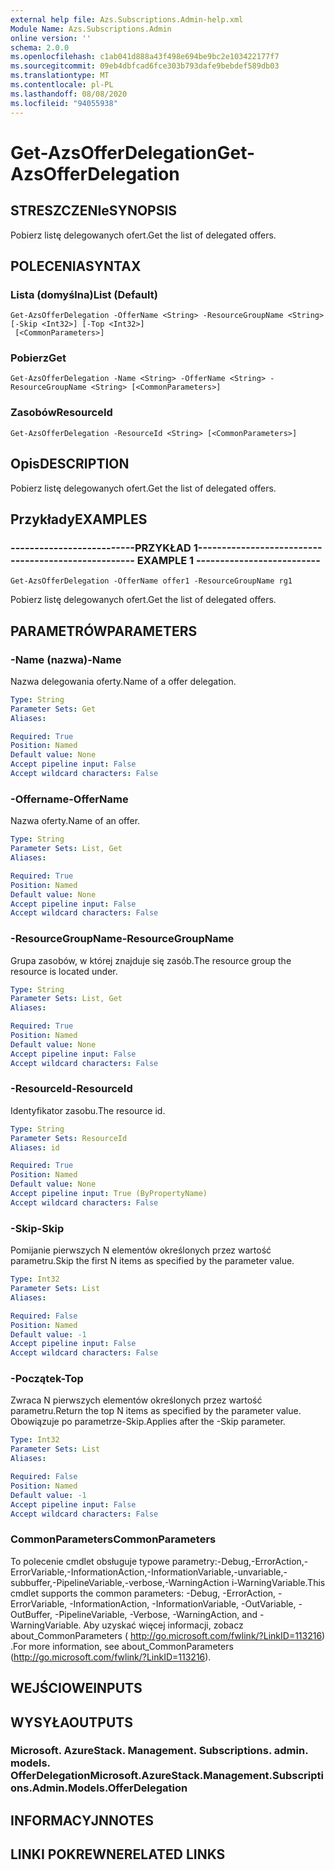 ```yaml
---
external help file: Azs.Subscriptions.Admin-help.xml
Module Name: Azs.Subscriptions.Admin
online version: ''
schema: 2.0.0
ms.openlocfilehash: c1ab041d888a43f498e694be9bc2e103422177f7
ms.sourcegitcommit: 09eb4dbfcad6fce303b793dafe9bebdef589db03
ms.translationtype: MT
ms.contentlocale: pl-PL
ms.lasthandoff: 08/08/2020
ms.locfileid: "94055938"
---
```

# <span data-ttu-id="284ae-101">Get-AzsOfferDelegation</span><span class="sxs-lookup"><span data-stu-id="284ae-101">Get-AzsOfferDelegation</span></span>

## <span data-ttu-id="284ae-102">STRESZCZENIe</span><span class="sxs-lookup"><span data-stu-id="284ae-102">SYNOPSIS</span></span>
<span data-ttu-id="284ae-103">Pobierz listę delegowanych ofert.</span><span class="sxs-lookup"><span data-stu-id="284ae-103">Get the list of delegated offers.</span></span>

## <span data-ttu-id="284ae-104">POLECENIA</span><span class="sxs-lookup"><span data-stu-id="284ae-104">SYNTAX</span></span>

### <span data-ttu-id="284ae-105">Lista (domyślna)</span><span class="sxs-lookup"><span data-stu-id="284ae-105">List (Default)</span></span>
```
Get-AzsOfferDelegation -OfferName <String> -ResourceGroupName <String> [-Skip <Int32>] [-Top <Int32>]
 [<CommonParameters>]
```

### <span data-ttu-id="284ae-106">Pobierz</span><span class="sxs-lookup"><span data-stu-id="284ae-106">Get</span></span>
```
Get-AzsOfferDelegation -Name <String> -OfferName <String> -ResourceGroupName <String> [<CommonParameters>]
```

### <span data-ttu-id="284ae-107">Zasobów</span><span class="sxs-lookup"><span data-stu-id="284ae-107">ResourceId</span></span>
```
Get-AzsOfferDelegation -ResourceId <String> [<CommonParameters>]
```

## <span data-ttu-id="284ae-108">Opis</span><span class="sxs-lookup"><span data-stu-id="284ae-108">DESCRIPTION</span></span>
<span data-ttu-id="284ae-109">Pobierz listę delegowanych ofert.</span><span class="sxs-lookup"><span data-stu-id="284ae-109">Get the list of delegated offers.</span></span>

## <span data-ttu-id="284ae-110">Przykłady</span><span class="sxs-lookup"><span data-stu-id="284ae-110">EXAMPLES</span></span>

### <span data-ttu-id="284ae-111">--------------------------PRZYKŁAD 1--------------------------</span><span class="sxs-lookup"><span data-stu-id="284ae-111">-------------------------- EXAMPLE 1 --------------------------</span></span>
```
Get-AzsOfferDelegation -OfferName offer1 -ResourceGroupName rg1
```

<span data-ttu-id="284ae-112">Pobierz listę delegowanych ofert.</span><span class="sxs-lookup"><span data-stu-id="284ae-112">Get the list of delegated offers.</span></span>

## <span data-ttu-id="284ae-113">PARAMETRÓW</span><span class="sxs-lookup"><span data-stu-id="284ae-113">PARAMETERS</span></span>

### <span data-ttu-id="284ae-114">-Name (nazwa)</span><span class="sxs-lookup"><span data-stu-id="284ae-114">-Name</span></span>
<span data-ttu-id="284ae-115">Nazwa delegowania oferty.</span><span class="sxs-lookup"><span data-stu-id="284ae-115">Name of a offer delegation.</span></span>

```yaml
Type: String
Parameter Sets: Get
Aliases:

Required: True
Position: Named
Default value: None
Accept pipeline input: False
Accept wildcard characters: False
```

### <span data-ttu-id="284ae-116">-Offername</span><span class="sxs-lookup"><span data-stu-id="284ae-116">-OfferName</span></span>
<span data-ttu-id="284ae-117">Nazwa oferty.</span><span class="sxs-lookup"><span data-stu-id="284ae-117">Name of an offer.</span></span>

```yaml
Type: String
Parameter Sets: List, Get
Aliases:

Required: True
Position: Named
Default value: None
Accept pipeline input: False
Accept wildcard characters: False
```

### <span data-ttu-id="284ae-118">-ResourceGroupName</span><span class="sxs-lookup"><span data-stu-id="284ae-118">-ResourceGroupName</span></span>
<span data-ttu-id="284ae-119">Grupa zasobów, w której znajduje się zasób.</span><span class="sxs-lookup"><span data-stu-id="284ae-119">The resource group the resource is located under.</span></span>

```yaml
Type: String
Parameter Sets: List, Get
Aliases:

Required: True
Position: Named
Default value: None
Accept pipeline input: False
Accept wildcard characters: False
```

### <span data-ttu-id="284ae-120">-ResourceId</span><span class="sxs-lookup"><span data-stu-id="284ae-120">-ResourceId</span></span>
<span data-ttu-id="284ae-121">Identyfikator zasobu.</span><span class="sxs-lookup"><span data-stu-id="284ae-121">The resource id.</span></span>

```yaml
Type: String
Parameter Sets: ResourceId
Aliases: id

Required: True
Position: Named
Default value: None
Accept pipeline input: True (ByPropertyName)
Accept wildcard characters: False
```

### <span data-ttu-id="284ae-122">-Skip</span><span class="sxs-lookup"><span data-stu-id="284ae-122">-Skip</span></span>
<span data-ttu-id="284ae-123">Pomijanie pierwszych N elementów określonych przez wartość parametru.</span><span class="sxs-lookup"><span data-stu-id="284ae-123">Skip the first N items as specified by the parameter value.</span></span>

```yaml
Type: Int32
Parameter Sets: List
Aliases:

Required: False
Position: Named
Default value: -1
Accept pipeline input: False
Accept wildcard characters: False
```

### <span data-ttu-id="284ae-124">-Początek</span><span class="sxs-lookup"><span data-stu-id="284ae-124">-Top</span></span>
<span data-ttu-id="284ae-125">Zwraca N pierwszych elementów określonych przez wartość parametru.</span><span class="sxs-lookup"><span data-stu-id="284ae-125">Return the top N items as specified by the parameter value.</span></span>
<span data-ttu-id="284ae-126">Obowiązuje po parametrze-Skip.</span><span class="sxs-lookup"><span data-stu-id="284ae-126">Applies after the -Skip parameter.</span></span>

```yaml
Type: Int32
Parameter Sets: List
Aliases:

Required: False
Position: Named
Default value: -1
Accept pipeline input: False
Accept wildcard characters: False
```

### <span data-ttu-id="284ae-127">CommonParameters</span><span class="sxs-lookup"><span data-stu-id="284ae-127">CommonParameters</span></span>
<span data-ttu-id="284ae-128">To polecenie cmdlet obsługuje typowe parametry:-Debug,-ErrorAction,-ErrorVariable,-InformationAction,-InformationVariable,-unvariable,-subbuffer,-PipelineVariable,-verbose,-WarningAction i-WarningVariable.</span><span class="sxs-lookup"><span data-stu-id="284ae-128">This cmdlet supports the common parameters: -Debug, -ErrorAction, -ErrorVariable, -InformationAction, -InformationVariable, -OutVariable, -OutBuffer, -PipelineVariable, -Verbose, -WarningAction, and -WarningVariable.</span></span> <span data-ttu-id="284ae-129">Aby uzyskać więcej informacji, zobacz about_CommonParameters ( http://go.microsoft.com/fwlink/?LinkID=113216) .</span><span class="sxs-lookup"><span data-stu-id="284ae-129">For more information, see about_CommonParameters (http://go.microsoft.com/fwlink/?LinkID=113216).</span></span>

## <span data-ttu-id="284ae-130">WEJŚCIOWE</span><span class="sxs-lookup"><span data-stu-id="284ae-130">INPUTS</span></span>

## <span data-ttu-id="284ae-131">WYSYŁA</span><span class="sxs-lookup"><span data-stu-id="284ae-131">OUTPUTS</span></span>

### <span data-ttu-id="284ae-132">Microsoft. AzureStack. Management. Subscriptions. admin. models. OfferDelegation</span><span class="sxs-lookup"><span data-stu-id="284ae-132">Microsoft.AzureStack.Management.Subscriptions.Admin.Models.OfferDelegation</span></span>

## <span data-ttu-id="284ae-133">INFORMACYJN</span><span class="sxs-lookup"><span data-stu-id="284ae-133">NOTES</span></span>

## <span data-ttu-id="284ae-134">LINKI POKREWNE</span><span class="sxs-lookup"><span data-stu-id="284ae-134">RELATED LINKS</span></span>

